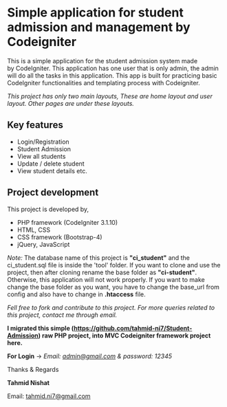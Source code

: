 # Simple application for student admission and management by Codeigniter
This is a simple application for the student admission system made by CodeIgniter. This application has one user that is only admin, the admin will do all the tasks in this application. This app is built for practicing basic CodeIgniter functionalities and templating process with Codeigniter.

*This project has only two main layouts, These are home layout and user layout. Other pages are under these layouts.*

## Key features
- Login/Registration
- Student Admission
- View all students
- Update / delete student
- View student details etc.

## Project development
This project is developed by,

- PHP framework (CodeIgniter 3.1.10)
- HTML, CSS
- CSS framework (Bootstrap-4)
- jQuery, JavaScript 

*Note:* The database name of this project is **"ci_student"** and the ci_student.sql file is inside the 'tool' folder. If you want to clone and use the project, then after cloning rename the base folder as **"ci-student"**. Otherwise, this application will not work properly. If you want to make change the base folder as you want, you have to change the base_url from config and also have to change in **.htaccess** file.

*Fell free to fork and contribute to this project. For more queries related to this project, contact me through email.*

**I migrated this simple (https://github.com/tahmid-ni7/Student-Admission) raw PHP project, into MVC Codeigniter framework project here.**


**For Login** -> *Email: admin@gmail.com & password: 12345*

Thanks & Regards

**Tahmid Nishat**

Email: tahmid.ni7@gmail.com
